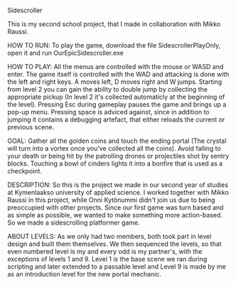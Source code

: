 Sidescroller

This is my second school project, that I made in collaboration with Mikko Raussi.

HOW TO RUN: To play the game, download the file SidescrollerPlayOnly, open it and run OurEpicSidescroller.exe

HOW TO PLAY: All the menus are controlled with the mouse or WASD and enter. The game itself is controlled with the WAD and attacking is done with the left and right keys. A moves left, D moves right and W jumps. Starting from level 2 you can gain the ability to double jump by collecting the appropriate pickup (In level 2 it's collected automaticly at the beginning of the level). Pressing Esc during gameplay pauses the game and brings up a pop-up menu. Pressing space is adviced against, since in addition to jumping it contains a debugging artefact, that either reloads the current or previous scene.

GOAL: Gather all the golden coins and touch the ending portal (The crystal will turn into a vortex once you've collected all the coins). Avoid falling to your death or being hit by the patrolling drones or projectiles shot by sentry blocks. Touching a bowl of cinders lights it into a bonfire that is used as a checkpoint.

DESCRIPTION: So this is the project we made in our second year of studies at Kymenlaakso university of applied science. I worked together with Mikko Raussi in this project, while Onni Kytönummi didn't join us due to being preoccupied with other projects. Since our first game was turn based and as simple as possible, we wanted to make something more action-based. So we made a sidescrolling platformer game.

ABOUT LEVELS: As we only had two members, both took part in level design and built them themselves. We then sequenced the levels, so that even numbered level is my and every odd is my partner's, with the exceptions of levels 1 and 9. Level 1 is the base scene we ran during scripting and later extended to a passable level and Level 9 is made by me as an introduction level for the new portal mechanic.
